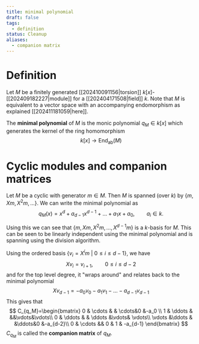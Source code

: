 ```yaml
---
title: minimal polynomial
draft: false
tags:
  - definition
status: Cleanup
aliases:
  - companion matrix
---
```

# Definition
Let $M$ be a finitely generated [[202410091156|torsion]] $k[x]$-[[202409182227|module]] for a [[202404171508|field]] $k$. 
Note that $M$ is equivalent to a vector space with an accompanying endomorphism as explained [[202411181059|here]].

The **minimal polynomial** of $M$ is the monic polynomial $q_M \in k[x]$ which generates the kernel of the ring homomorphism 
$$
k[x] \longrightarrow \text{End}_{\text{ab}}(M)
$$

# Cyclic modules and companion matrices
Let $M$ be a cyclic with generator $m \in M$. 
Then $M$ is spanned (over $k$) by $\{m, Xm, X^2m, \dots \}$. 
We can write the minimal polynomial as 
$$
q_M(x) = x^d + a_{d-1}x^{d-1} + \dots + a_1x + a_0, \qquad a_i \in k.
$$

Using this we can see that $\{m, Xm, X^2m, \dots, X^{d-1}m\}$ is a $k$-basis for $M$. 
This can be seen to be linearly independent using the minimal polynomial and is spanning using the division algorithm. 

Using the ordered basis $\{v_i = X^im \ | \ 0 \leq i \leq d-1\}$, we have 
$$
Xv_i = v_{i+1}, \qquad 0 \leq i \leq d-2
$$
and for the top level degree, it "wraps around" and relates back to the minimal polynomial
$$
Xv_{d-1} = -a_0v_0 - a_1v_1 - \dots - a_{d-1}v_{d-1}
$$
This gives that 
$$
C_{q_M}=\begin{bmatrix}
0 & \cdots & & \cdots&0 &-a_0 \\
1 & \ddots & &&\vdots&\vdots\\
0 & \ddots & & \ddots &\vdots& \vdots\\
\vdots &\ddots & &\ddots&0 &-a_{d-2}\\
0 & \cdots && 0 & 1 & -a_{d-1}
\end{bmatrix}
$$
$C_{q_M}$ is called the **companion matrix** of $q_M$. 